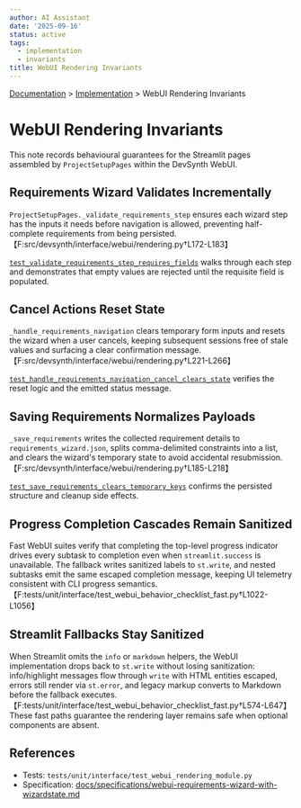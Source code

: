 ```yaml
---
author: AI Assistant
date: '2025-09-16'
status: active
tags:
  - implementation
  - invariants
title: WebUI Rendering Invariants
---
```

<div class="breadcrumbs">
<a href="../index.md">Documentation</a> &gt; <a href="index.md">Implementation</a> &gt; WebUI Rendering Invariants
</div>

# WebUI Rendering Invariants

This note records behavioural guarantees for the Streamlit pages assembled by
`ProjectSetupPages` within the DevSynth WebUI.

## Requirements Wizard Validates Incrementally

`ProjectSetupPages._validate_requirements_step` ensures each wizard step has the
inputs it needs before navigation is allowed, preventing half-complete
requirements from being persisted.【F:src/devsynth/interface/webui/rendering.py†L172-L183】

[`test_validate_requirements_step_requires_fields`](../../tests/unit/interface/test_webui_rendering_module.py)
walks through each step and demonstrates that empty values are rejected until
the requisite field is populated.

## Cancel Actions Reset State

`_handle_requirements_navigation` clears temporary form inputs and resets the
wizard when a user cancels, keeping subsequent sessions free of stale values and
surfacing a clear confirmation message.【F:src/devsynth/interface/webui/rendering.py†L221-L266】

[`test_handle_requirements_navigation_cancel_clears_state`](../../tests/unit/interface/test_webui_rendering_module.py)
verifies the reset logic and the emitted status message.

## Saving Requirements Normalizes Payloads

`_save_requirements` writes the collected requirement details to
`requirements_wizard.json`, splits comma-delimited constraints into a list, and
clears the wizard's temporary state to avoid accidental resubmission.【F:src/devsynth/interface/webui/rendering.py†L185-L218】

[`test_save_requirements_clears_temporary_keys`](../../tests/unit/interface/test_webui_rendering_module.py)
confirms the persisted structure and cleanup side effects.

## Progress Completion Cascades Remain Sanitized

Fast WebUI suites verify that completing the top-level progress indicator drives every subtask to completion even when `streamlit.success` is unavailable. The fallback writes sanitized labels to `st.write`, and nested subtasks emit the same escaped completion message, keeping UI telemetry consistent with CLI progress semantics.【F:tests/unit/interface/test_webui_behavior_checklist_fast.py†L1022-L1056】

## Streamlit Fallbacks Stay Sanitized

When Streamlit omits the `info` or `markdown` helpers, the WebUI implementation drops back to `st.write` without losing sanitization: info/highlight messages flow through `write` with HTML entities escaped, errors still render via `st.error`, and legacy markup converts to Markdown before the fallback executes.【F:tests/unit/interface/test_webui_behavior_checklist_fast.py†L574-L647】 These fast paths guarantee the rendering layer remains safe when optional components are absent.

## References

- Tests: `tests/unit/interface/test_webui_rendering_module.py`
- Specification: [docs/specifications/webui-requirements-wizard-with-wizardstate.md](../specifications/webui-requirements-wizard-with-wizardstate.md)
